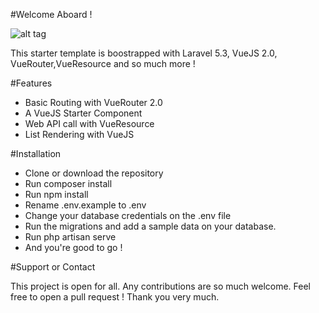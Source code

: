 #Welcome Aboard !

![alt tag](https://github.com/fagray/vuejs2-laravel53-starter/blob/master/blob/img/main.png)

This starter template is boostrapped with Laravel 5.3, VueJS 2.0, VueRouter,VueResource and so much more !

#Features

- Basic Routing with VueRouter 2.0
- A VueJS Starter Component
- Web API call with VueResource
- List Rendering with VueJS

#Installation

- Clone or download the repository
- Run composer install
- Run npm install
- Rename .env.example to .env
- Change your database credentials on the .env file
- Run the migrations and add a sample data on your database.
- Run php artisan serve
- And you're good to go !

#Support or Contact

This project is open for all. Any contributions are so much welcome. Feel free to open a pull request ! Thank you very much.
